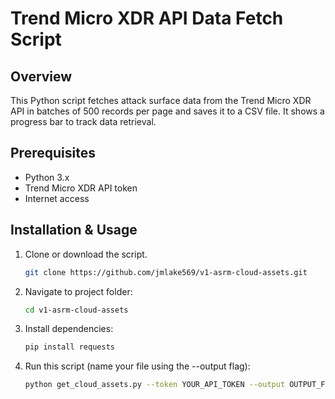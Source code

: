# Trend Micro XDR API Data Fetch Script

## Overview
This Python script fetches attack surface data from the Trend Micro XDR API in batches of 500 records per page and saves it to a CSV file. It shows a progress bar to track data retrieval.

## Prerequisites
- Python 3.x
- Trend Micro XDR API token
- Internet access

## Installation & Usage
1. Clone or download the script.

   ```bash
   git clone https://github.com/jmlake569/v1-asrm-cloud-assets.git
   ```

2. Navigate to project folder:
   
   ```bash
   cd v1-asrm-cloud-assets
   ```

2. Install dependencies:
   
   ```bash
   pip install requests
   ```
   
3. Run this script (name your file using the --output flag):

   ```bash
   python get_cloud_assets.py --token YOUR_API_TOKEN --output OUTPUT_FILE.csv
   ```